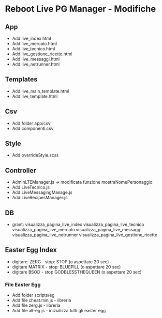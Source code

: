# Reboot Live PG Manager - Modifiche

## App ##

* Add live_index.html
* Add live_mercato.html
* Add live_tecnico.html
* Add live_gestione_ricette.html
* Add live_messaggi.html
* Add live_netrunner.html


## Templates ##
* Add live_main_template.html
* Add live_template.html

## Csv ##
* Add folder app/csv
* Add componenti.csv

## Style ##
* Add overrideStyle.scss

## Controller ##
* AdminLTEManager.js -> modificata funzione mostraNomePersonaggio
* Add LiveTecnico.js
* Add LiveMessagingManage.js
* Add LiveRecipesManager.js

## DB ##
* grant: 
        visualizza_pagina_live_index
        visualizza_pagina_live_tecnico
        visualizza_pagina_live_mercato
        visualizza_pagina_live_messaggi
        visualizza_pagina_live_netrunner
        visualizza_pagina_live_gestione_ricette

## Easter Egg  Index ##
* digitare: ZERG - stop: STOP (o aspettare 20 sec)
* digitare MATRIX - stop: BLUEPILL  (o aspettare 20 sec)
* digitare BSOD - stop GODBLESSTHEQUEEN   (o aspettare 20 sec)

### File Easter Egg ###
* Add folder scripts/eg
* Add file  cheat.min.js - libreria
* Add file zerg.js - libreria
* Add file all-eg.js - inizializza tutti gli easter egg